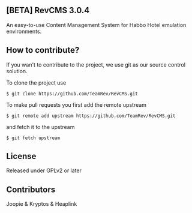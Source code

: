 [BETA] RevCMS 3.0.4
------

An easy-to-use Content Management System for Habbo Hotel emulation environments.

## How to contribute?

If you wan't to contribute to the project, we use git as our source control solution.

To clone the project use

    $ git clone https://github.com/TeamRev/RevCMS.git

To make pull requests you first add the remote upstream

    $ git remote add upstream https://github.com/TeamRev/RevCMS.git

and fetch it to the upstream

    $ git fetch upstream

## License

Released under GPLv2 or later

## Contributors

Joopie & Kryptos & Heaplink


